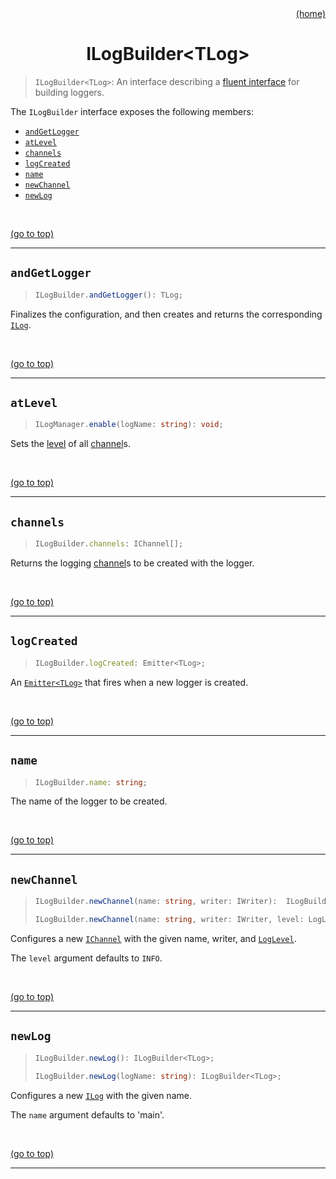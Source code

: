 <div id="top" align="right"><a href="https://github.com/auturge/logger#top">(home)</a></div>

# <h1 align="center">ILogBuilder&lt;TLog&gt;</h1> #

> `ILogBuilder<TLog>`: An interface describing a [fluent interface][fluent-interface] for building loggers.

The `ILogBuilder` interface exposes the following members:

- [`andGetLogger`](#andgetlogger)
- [`atLevel`](#atlevel)
- [`channels`](#channels)
- [`logCreated`](#logcreated)
- [`name`](#name)
- [`newChannel`](#newchannel)
- [`newLog`](#newlog)

<br>

<a href="#top">(go to top)</a>

----

## `andGetLogger` ##

> ```typescript
> ILogBuilder.andGetLogger(): TLog;
> ```

Finalizes the configuration, and then creates and returns the corresponding [`ILog`][iLog].

<br>

<a href="#top">(go to top)</a>

----

## `atLevel` ##

> ```typescript
> ILogManager.enable(logName: string): void;
> ```

Sets the [level][logLevel] of all [channel][iChannel]s.

<br>

<a href="#top">(go to top)</a>

----

## `channels` ##

> ```typescript
> ILogBuilder.channels: IChannel[];
> ```

Returns the logging [channel][iChannel]s to be created with the logger.

<br>

<a href="#top">(go to top)</a>

----

## `logCreated` ##

> ```typescript
> ILogBuilder.logCreated: Emitter<TLog>;
> ```

An [`Emitter<TLog>`][emitter] that fires when a new logger is created.

<br>

<a href="#top">(go to top)</a>

----

## `name` ##

> ```typescript
> ILogBuilder.name: string;
> ```

The name of the logger to be created.

<br>

<a href="#top">(go to top)</a>

----

## `newChannel` ##

> ```typescript
> ILogBuilder.newChannel(name: string, writer: IWriter):  ILogBuilder<TLog>;
> 
> ILogBuilder.newChannel(name: string, writer: IWriter, level: LogLevel):  ILogBuilder<TLog>;
>
> ```

Configures a new [`IChannel`][iChannel] with the given name, writer, and [`LogLevel`][logLevel].

The `level` argument defaults to `INFO`.

<br>

<a href="#top">(go to top)</a>

----

## `newLog` ##

> ```typescript
> ILogBuilder.newLog(): ILogBuilder<TLog>;
>
> ILogBuilder.newLog(logName: string): ILogBuilder<TLog>;
> ```

Configures a new [`ILog`][iLog] with the given name.

The `name` argument defaults to 'main'.

<br>

<a href="#top">(go to top)</a>

----

[fluent-interface]: https://martinfowler.com/bliki/FluentInterface.html

[emitter]: emitter.md#top
[iChannel]: iChannel.md#top
[iLog]: iLog.md#top
[logLevel]: logLevel.md#log-levels
